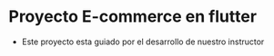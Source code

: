 # Proyecto E-commerce en flutter

- Este proyecto esta guiado por el desarrollo de nuestro instructor

